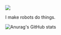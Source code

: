 <img src="https://miro.medium.com/max/640/1*82D2cg8Gpe9CVISaph6RPg.gif" />

I make robots do things.

![Anurag's GitHub stats](https://github-readme-stats.vercel.app/api?username=devsamuelv&show_icons=true&theme=dark)

